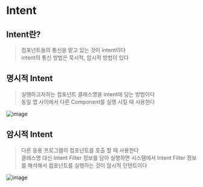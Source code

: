# Intent

## Intent란?
>컴포넌트들의 통신을 맡고 있는 것이 intent이다  
>intent의 통신 방법은 묵시적, 암시적 방법이 있다

## 명시적 Intent
>실행하고자하는 컴포넌트 클래스명을 intent에 담는 방법이다  
>동일 앱 사이에서 다른 Component를 실행 시킬 때 사용한다

![image](https://github.com/oheunchan07/TIL/assets/131967057/737c69c8-1aa7-4cc7-a36b-96f47e835581)

## 암시적 Intent
>다른 응용 프로그램의 컴포넌트를 호출 할 때 사용한다  
>클래스명 대신 Intent Filter 정보를 담아 실행하면 시스템에서 Intent Filter 정보를 해석해서 컴포넌트를 실행하는 것이 암시적 인텐트이다

![image](https://github.com/oheunchan07/TIL/assets/131967057/40d5cfcd-9766-4e8a-b4fd-22f5e419ea50)
